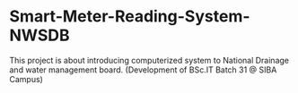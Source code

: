 # Smart-Meter-Reading-System-NWSDB
This project is about introducing computerized system to National Drainage and water management board. (Development of BSc.IT Batch 31 @ SIBA Campus)
